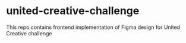 # united-creative-challenge
This repo contains frontend implementation of Figma design for United Creative challenge

